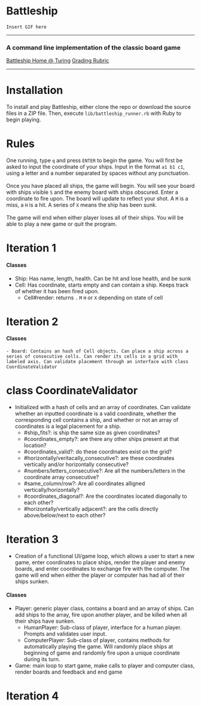 # Battleship
`Insert GIF here`
* * *

### A command line implementation of the classic board game

[Battleship Home @ Turing](https://backend.turing.edu/module1/projects/battleship/index)
[Grading Rubric](https://backend.turing.edu/module1/projects/battleship/rubric)

* * *

# Installation
To install and play Battleship, either clone the repo or download the source files in a ZIP file. Then, execute `lib/battleship_runner.rb` with Ruby to begin playing.

# Rules
One running, type `q` and press `ENTER` to begin the game. You will first be asked to input the coordinate of your ships. Input in the format `a1 b1 c1`, using a letter and a number separated by spaces without any punctuation.<br><br>
Once you have placed all ships, the game will begin. You will see your board with ships visible `S` and the enemy board with ships obscured. Enter a coordinate to fire upon. The board will update to reflect your shot. A `M` is a miss, a `H` is a hit. A series of `X` means the ship has been sunk.<br><br>
The game will end when either player loses all of their ships. You will be able to play a new game or quit the program.

# Iteration 1
#### Classes
  - Ship: Has name, length, health. Can be hit and lose health, and be sunk
  - Cell: Has coordinate, starts empty and can contain a ship. Keeps track of whether it has been fired upon.
    - Cell#render: returns `.` `M` `H` or `X` depending on state of cell
# Iteration 2
  #### Classes
    - Board: Contains an hash of Cell objects. Can place a ship across a series of consecutive cells. Can render its cells in a grid with labeled axis. Can validate placement through an interface with class CoordinateValidator
# class CoordinateValidator
  - Initialized with a hash of cells and an array of coordinates. Can validate whether an inputted coordinate is a valid coordinate, whether the corresponding cell contains a ship, and whether or not an array of coordinates is a legal placement for a ship.
    - #ship_fits?: is ship the same size as given coordinates?
    - #coordinates_empty?: are there any other ships present at that location?
    - #coordinates_valid?: do these coordinates exist on the grid?
    - #horizontally/veritacally_consecutive?: are these coordinates vertically and/or horizontally consecutive?
    - #numbers/letters_consecutive?: Are all the numbers/letters in the coordinate array consecutive?
    - #same_column/row?: Are all coordinates alligned vertically/horizontally?
    - #coordinates_diagonal?: Are the coordinates located diagonally to each other?
    - #horizontally/vertically adjacent?: are the cells directly above/below/next to each other?

# Iteration 3
- Creation of a functional UI/game loop, which allows a user to start a new game, enter coordinates to place ships, render the player and enemy boards, and enter coordinates to exchange fire with the computer. The game will end when either the player or computer has had all of their ships sunken.
#### Classes
  - Player: generic player class, contains a board and an array of ships. Can add ships to the array, fire upon another player, and be killed when all their ships have sunken.
      - HumanPlayer: Sub-class of player, interface for a human player. Prompts and validates user input.
      - ComputerPlayer: Sub-class of player, contains methods for automatically playing the game. Will randomly place ships at beginning of game and randomly fire upon a unique coordinate during its turn.
  - Game: main loop to start game, make calls to player and computer class, render boards and feedback and end game
  # Iteration 4
